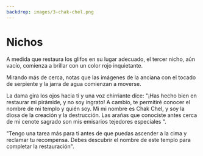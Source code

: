 ```yaml
---
backdrop: images/3-chak-chel.png
---
```


# Nichos

A medida que restaura los glifos en su lugar adecuado, el tercer nicho, aún vacío, comienza a brillar con un color rojo inquietante.

Mirando más de cerca, notas que las imágenes de la anciana con el tocado de serpiente y la jarra de agua comienzan a moverse.

La dama gira los ojos hacia ti y una voz chirriante dice: "¡Has hecho bien en restaurar mi pirámide, y no soy ingrato! A cambio, te permitiré conocer el nombre de mi templo y quién soy. Mi mi nombre es Chak Chel, y soy la diosa de la creación y la destrucción. Las arañas que conociste antes cerca de mi cenote sagrado son mis emisarios tejedores especiales ".

"Tengo una tarea más para ti antes de que puedas ascender a la cima y reclamar tu recompensa. Debes descubrir el nombre de este templo para completar la restauración".

<Page url="900" condition="none" action="Aceite o desafio" />
